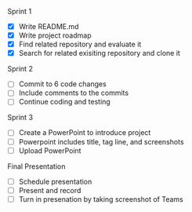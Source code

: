 Sprint 1 
- [x] Write README.md 
- [x] Write project roadmap
- [x] Find related repository and evaluate it
- [x] Search for related exisiting repository and clone it 

Sprint 2
- [ ] Commit to 6 code changes
- [ ] Include comments to the commits 
- [ ] Continue coding and testing

Sprint 3
- [ ] Create a PowerPoint to introduce project
- [ ] Powerpoint includes title, tag line, and screenshots
- [ ] Upload PowerPoint

Final Presentation
- [ ] Schedule presentation
- [ ] Present and record
- [ ] Turn in presenation by taking screenshot of Teams 
